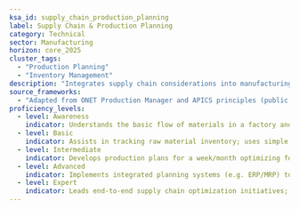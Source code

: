 ```yaml
---
ksa_id: supply_chain_production_planning
label: Supply Chain & Production Planning
category: Technical
sector: Manufacturing
horizon: core_2025
cluster_tags:
  - "Production Planning"
  - "Inventory Management"
description: "Integrates supply chain considerations into manufacturing operations, planning production schedules in line with demand and inventory levels (Just-in-Time), coordinating procurement, and ensuring materials and components are available when needed."
source_frameworks:
  - "Adapted from ONET Production Manager and APICS principles (public domain concepts):contentReference[oaicite:224]{index=224}:contentReference[oaicite:225]{index=225}"
proficiency_levels:
  - level: Awareness
    indicator: Understands the basic flow of materials in a factory and the concept of matching production to demand.
  - level: Basic
    indicator: Assists in tracking raw material inventory; uses simple tools or spreadsheets to schedule production runs based on current orders; flags obvious shortages or bottlenecks.
  - level: Intermediate
    indicator: Develops production plans for a week/month optimizing for Just-in-Time delivery; coordinates with purchasing to reorder materials; adjusts schedules to account for lead times and buffer stocks; calculates basic KPIs like inventory turnover.
  - level: Advanced
    indicator: Implements integrated planning systems (e.g. ERP/MRP) to synchronize supply chain and production; optimizes work-in-progress levels; collaborates with suppliers and logistics to minimize delays; applies strategies like Kanban or JIT across multiple production lines.
  - level: Expert
    indicator: Leads end-to-end supply chain optimization initiatives; designs production systems for minimal inventory and maximal responsiveness; implements advanced forecasting and demand planning techniques and mentors others in supply chain coordination.
---
```

